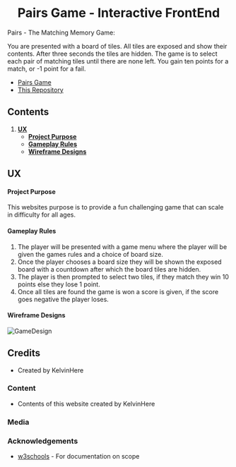 <h1 style="text-align: center;">Pairs Game - Interactive FrontEnd</h1>

Pairs - The Matching Memory Game:

You are presented with a board of tiles.  All tiles are exposed and show their contents.  After three seconds the tiles are hidden.  The game is to select each pair of matching tiles until there are none left.  You gain ten points for a match, or -1 point for a fail.

* [Pairs Game](https://kelvinhere.github.io/Milestone-FrontEnd/ 'Pairs website GitHub pages link') 
* [This Repository](https://github.com/KelvinHere/Milestone-Interactive/ 'Gitpod repository link')

## Contents

1. [**UX**](#ux)
    * [**Project Purpose**](#project-purpose)
    * [**Gameplay Rules**](#gameplay-rules)
    * [**Wireframe Designs**](#wireframe-designs)

## UX

#### Project Purpose

This websites purpose is to provide a fun challenging game that can scale in difficulty for all ages.

#### Gameplay Rules

1. The player will be presented with a game menu where the player will be given the games rules and a choice of board size.
2. Once the player chooses a board size they will be shown the exposed board with a countdown after which the board tiles are hidden.
3. The player is then prompted to select two tiles, if they match they win 10 points else they lose 1 point.
4. Once all tiles are found the game is won a score is given, if the score goes negative the player loses.

#### Wireframe Designs

![GameDesign](https://github.com/KelvinHere/Milestone-Interactive/blob/master/design/wireframes/wireframes.jpg?raw=true "Mobile mockup index and menu")

## Credits
 
- Created by KelvinHere

### Content

- Contents of this website created by KelvinHere

### Media

### Acknowledgements

* [w3schools](https://www.w3schools.com/) - For documentation on scope
